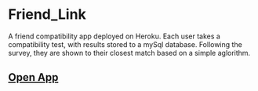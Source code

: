 # Friend_Link

A friend compatibility app deployed on Heroku. Each user takes a compatibility test, with results stored to a mySql database. Following the survey, they are shown to their closest match based on a simple aglorithm.

## [Open App](https://lit-wave-71867.herokuapp.com/)
